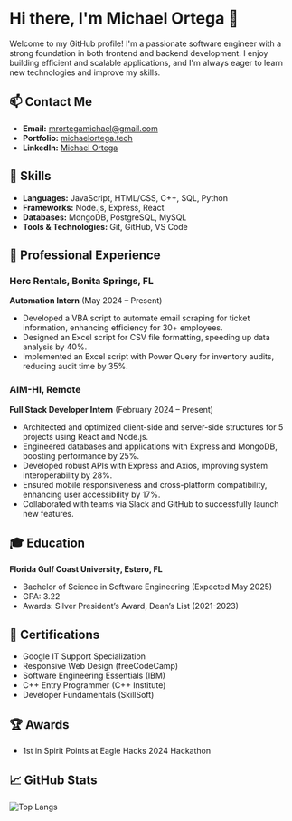 # Hi there, I'm Michael Ortega 👋

Welcome to my GitHub profile! I'm a passionate software engineer with a strong foundation in both frontend and backend development. I enjoy building efficient and scalable applications, and I'm always eager to learn new technologies and improve my skills.

## 📫 Contact Me
- **Email:** [mrortegamichael@gmail.com](mailto:mrortegamichael@gmail.com)
- **Portfolio:** [michaelortega.tech](https://michaelortega.tech)
- **LinkedIn:** [Michael Ortega](https://www.linkedin.com/in/michael-ortega-88b201222/)

## 🔧 Skills
- **Languages:** JavaScript, HTML/CSS, C++, SQL, Python
- **Frameworks:** Node.js, Express, React
- **Databases:** MongoDB, PostgreSQL, MySQL
- **Tools & Technologies:** Git, GitHub, VS Code

## 💼 Professional Experience

### Herc Rentals, Bonita Springs, FL
**Automation Intern** (May 2024 – Present)
- Developed a VBA script to automate email scraping for ticket information, enhancing efficiency for 30+ employees.
- Designed an Excel script for CSV file formatting, speeding up data analysis by 40%.
- Implemented an Excel script with Power Query for inventory audits, reducing audit time by 35%.

### AIM-HI, Remote
**Full Stack Developer Intern** (February 2024 – Present)
- Architected and optimized client-side and server-side structures for 5 projects using React and Node.js.
- Engineered databases and applications with Express and MongoDB, boosting performance by 25%.
- Developed robust APIs with Express and Axios, improving system interoperability by 28%.
- Ensured mobile responsiveness and cross-platform compatibility, enhancing user accessibility by 17%.
- Collaborated with teams via Slack and GitHub to successfully launch new features.

## 🎓 Education

**Florida Gulf Coast University, Estero, FL**
- Bachelor of Science in Software Engineering (Expected May 2025)
- GPA: 3.22
- Awards: Silver President’s Award, Dean’s List (2021-2023)

## 📜 Certifications
- Google IT Support Specialization
- Responsive Web Design (freeCodeCamp)
- Software Engineering Essentials (IBM)
- C++ Entry Programmer (C++ Institute)
- Developer Fundamentals (SkillSoft)

## 🏆 Awards
- 1st in Spirit Points at Eagle Hacks 2024 Hackathon

## 📈 GitHub Stats
![Top Langs](https://github-readme-stats.vercel.app/api/top-langs/?username=mikeorte&layout=compact&theme=radical)

<!-- EXTRA POSSIBLE STATS TO DISPLAY
![Michael's GitHub stats](https://github-readme-stats.vercel.app/api?username=mikeorte&show_icons=true&theme=radical)
![Top Langs](https://github-readme-stats.vercel.app/api/top-langs/?username=mikeorte&layout=compact&theme=radical)
![GitHub Streak](https://github-readme-streak-stats.herokuapp.com/?user=mikeorte&theme=dark)
![trophy](https://github-profile-trophy.vercel.app/?username=mikeorte&theme=radical)
![Michael's Activity Graph](https://activity-graph.herokuapp.com/graph?username=mikeorte&theme=rogue) --> 
